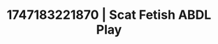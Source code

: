 ---
categories:
- Lip gloss fantasy
- Shibari art
- Giantess fetish
- 3D animation
- Curvy bodies
image: /assets/images/1747183221870.webp
layout: post
seo:
  description: Featured content with exclusive Scat Fetish, ABDL Play. HD images available.
  keywords: Scat Fetish, ABDL Play
  og_image: /assets/images/1747183221870.webp
  schema_type: VisualArtwork
tags:
- '#1747183221870'
- Scat Fetish
- ABDL Play
title: 1747183221870 | Scat Fetish ABDL Play
---